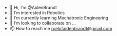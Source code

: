 - 👋 Hi, I’m @AidenBrandt
- 👀 I’m interested in Robotics
- 🌱 I’m currently learning Mechatronic Engineering
- 💞️ I’m looking to collaborate on ...
- 📫 How to reach me roelofaidenbrandt@gmail.com

<!---
AidenBrandt/AidenBrandt is a ✨ special ✨ repository because its `README.md` (this file) appears on your GitHub profile.
You can click the Preview link to take a look at your changes.
--->
